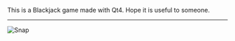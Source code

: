This is a Blackjack game made with Qt4. Hope it is useful to someone.
***********************************************************************
![Snap](../snap.png)

